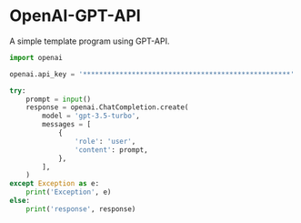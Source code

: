 # OpenAI-GPT-API
A simple template program using GPT-API.

```python
import openai

openai.api_key = '***************************************************'

try:
    prompt = input()
    response = openai.ChatCompletion.create(
        model = 'gpt-3.5-turbo',
        messages = [
            {
                'role': 'user',
                'content': prompt,
            },
        ],
    )
except Exception as e:
    print('Exception', e)
else:
    print('response', response)
```

